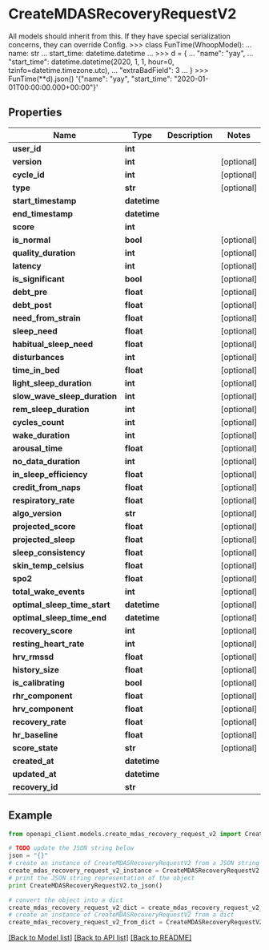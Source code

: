 # CreateMDASRecoveryRequestV2

All models should inherit from this. If they have special serialization concerns, they can override Config.  >>> class FunTime(WhoopModel): ...     name: str ...     start_time: datetime.datetime ... >>> d = { ... \"name\": \"yay\", ... \"start_time\": datetime.datetime(2020, 1, 1, hour=0, tzinfo=datetime.timezone.utc), ... \"extraBadField\": 3 ... } >>> FunTime(**d).json() '{\"name\": \"yay\", \"start_time\": \"2020-01-01T00:00:00.000+00:00\"}'

## Properties
Name | Type | Description | Notes
------------ | ------------- | ------------- | -------------
**user_id** | **int** |  | 
**version** | **int** |  | [optional] 
**cycle_id** | **int** |  | [optional] 
**type** | **str** |  | [optional] 
**start_timestamp** | **datetime** |  | 
**end_timestamp** | **datetime** |  | 
**score** | **int** |  | 
**is_normal** | **bool** |  | [optional] 
**quality_duration** | **int** |  | [optional] 
**latency** | **int** |  | [optional] 
**is_significant** | **bool** |  | [optional] 
**debt_pre** | **float** |  | [optional] 
**debt_post** | **float** |  | [optional] 
**need_from_strain** | **float** |  | [optional] 
**sleep_need** | **float** |  | [optional] 
**habitual_sleep_need** | **float** |  | [optional] 
**disturbances** | **int** |  | [optional] 
**time_in_bed** | **float** |  | [optional] 
**light_sleep_duration** | **int** |  | [optional] 
**slow_wave_sleep_duration** | **int** |  | [optional] 
**rem_sleep_duration** | **int** |  | [optional] 
**cycles_count** | **int** |  | [optional] 
**wake_duration** | **int** |  | [optional] 
**arousal_time** | **float** |  | [optional] 
**no_data_duration** | **int** |  | [optional] 
**in_sleep_efficiency** | **float** |  | [optional] 
**credit_from_naps** | **float** |  | [optional] 
**respiratory_rate** | **float** |  | [optional] 
**algo_version** | **str** |  | [optional] 
**projected_score** | **float** |  | [optional] 
**projected_sleep** | **float** |  | [optional] 
**sleep_consistency** | **float** |  | [optional] 
**skin_temp_celsius** | **float** |  | [optional] 
**spo2** | **float** |  | [optional] 
**total_wake_events** | **int** |  | [optional] 
**optimal_sleep_time_start** | **datetime** |  | [optional] 
**optimal_sleep_time_end** | **datetime** |  | [optional] 
**recovery_score** | **int** |  | [optional] 
**resting_heart_rate** | **int** |  | [optional] 
**hrv_rmssd** | **float** |  | [optional] 
**history_size** | **float** |  | [optional] 
**is_calibrating** | **bool** |  | [optional] 
**rhr_component** | **float** |  | [optional] 
**hrv_component** | **float** |  | [optional] 
**recovery_rate** | **float** |  | [optional] 
**hr_baseline** | **float** |  | [optional] 
**score_state** | **str** |  | [optional] 
**created_at** | **datetime** |  | 
**updated_at** | **datetime** |  | 
**recovery_id** | **str** |  | 

## Example

```python
from openapi_client.models.create_mdas_recovery_request_v2 import CreateMDASRecoveryRequestV2

# TODO update the JSON string below
json = "{}"
# create an instance of CreateMDASRecoveryRequestV2 from a JSON string
create_mdas_recovery_request_v2_instance = CreateMDASRecoveryRequestV2.from_json(json)
# print the JSON string representation of the object
print CreateMDASRecoveryRequestV2.to_json()

# convert the object into a dict
create_mdas_recovery_request_v2_dict = create_mdas_recovery_request_v2_instance.to_dict()
# create an instance of CreateMDASRecoveryRequestV2 from a dict
create_mdas_recovery_request_v2_from_dict = CreateMDASRecoveryRequestV2.from_dict(create_mdas_recovery_request_v2_dict)
```
[[Back to Model list]](../README.md#documentation-for-models) [[Back to API list]](../README.md#documentation-for-api-endpoints) [[Back to README]](../README.md)


